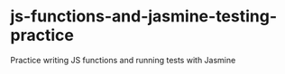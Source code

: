# js-functions-and-jasmine-testing-practice
Practice writing JS functions and running tests with Jasmine
